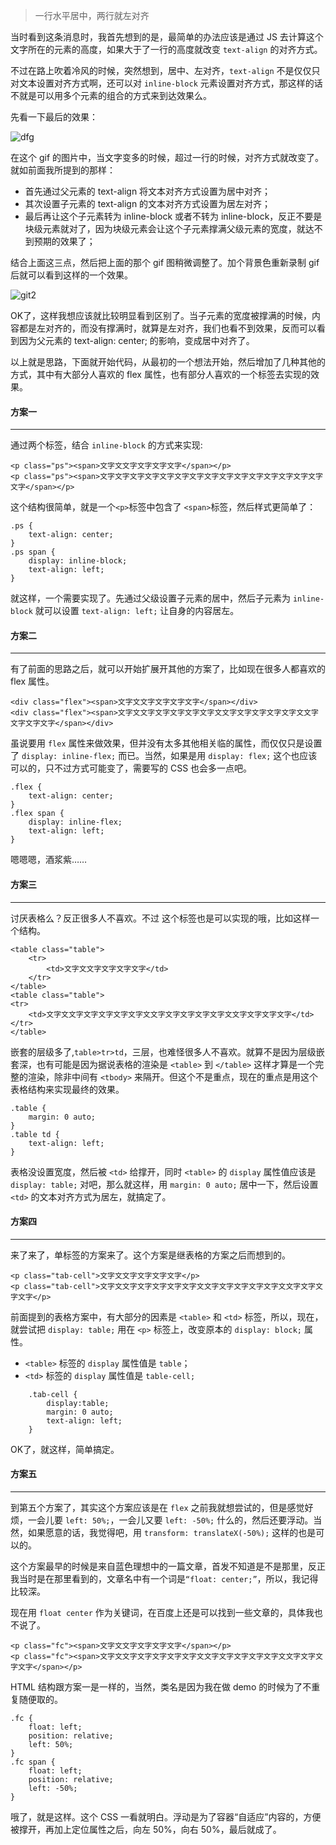 > 一行水平居中，两行就左对齐

当时看到这条消息时，我首先想到的是，最简单的办法应该是通过 JS 去计算这个文字所在的元素的高度，如果大于了一行的高度就改变 `text-align` 的对齐方式。

不过在路上吹着冷风的时候，突然想到，居中、左对齐，`text-align` 不是仅仅只对文本设置对齐方式啊，还可以对 `inline-block` 元素设置对齐方式，那这样的话不就是可以用多个元素的组合的方式来到达效果么。

先看一下最后的效果：

![dfg](http://mmbiz.qpic.cn/mmbiz_gif/7aMczKfM23KAH6lCIyP1pIl4JHiaJsOOgAIGib1cYRiaic3NhmSwVQV1CjjMZfcu6icsg00LHlaichrA9ibjHxmjGJfZw/0?wx_fmt=gif&tp=webp&wxfrom=5&wx_lazy=1)

在这个 gif 的图片中，当文字变多的时候，超过一行的时候，对齐方式就改变了。就如前面我所提到的那样：

* 首先通过父元素的 text-align 将文本对齐方式设置为居中对齐；
* 其次设置子元素的 text-align 的文本对齐方式设置为居左对齐；
* 最后再让这个子元素转为 inline-block 或者不转为 inline-block，反正不要是块级元素就对了，因为块级元素会让这个子元素撑满父级元素的宽度，就达不到预期的效果了；

结合上面这三点，然后把上面的那个 gif 图稍微调整了。加个背景色重新录制 gif 后就可以看到这样的一个效果。

![git2](http://mmbiz.qpic.cn/mmbiz_gif/7aMczKfM23KAH6lCIyP1pIl4JHiaJsOOgWk2CuicgA0Iz8nlsEFzBO2Zph1BlzbR0sEcxYMDDo2kj8l53Few0HcA/0?wx_fmt=gif&tp=webp&wxfrom=5&wx_lazy=1)

OK了，这样我想应该就比较明显看到区别了。当子元素的宽度被撑满的时候，内容都是左对齐的，而没有撑满时，就算是左对齐，我们也看不到效果，反而可以看到因为父元素的 text-align: center; 的影响，变成居中对齐了。

以上就是思路，下面就开始代码，从最初的一个想法开始，然后增加了几种其他的方式，其中有大部分人喜欢的 flex 属性，也有部分人喜欢的一个标签去实现的效果。

#### 方案一
***
通过两个标签，结合 `inline-block` 的方式来实现:
    
	<p class="ps"><span>文字文文字文字文字文字</span></p>
  	<p class="ps"><span>文字文字文字文字文字文字文字文字文字文字文字文字文字文字文字文字</span></p>

这个结构很简单，就是一个`<p>`标签中包含了 `<span>`标签，然后样式更简单了：

	.ps {
  		text-align: center;
	}
	.ps span {
  		display: inline-block;
  		text-align: left;
	}
就这样，一个需要实现了。先通过父级设置子元素的居中，然后子元素为 `inline-block` 就可以设置 `text-align: left;` 让自身的内容居左。

#### 方案二
***
有了前面的思路之后，就可以开始扩展开其他的方案了，比如现在很多人都喜欢的 flex 属性。

	<div class="flex"><span>文字文文字文字文字文字</span></div>
	<div class="flex"><span>文字文文字文字文字文字文字文文字文字文字文字文字文文字文字文字文字</span></div>
	
虽说要用 `flex` 属性来做效果，但并没有太多其他相关临的属性，而仅仅只是设置了 `display: inline-flex;` 而已。当然，如果是用 `display: flex;` 这个也应该可以的，只不过方式可能变了，需要写的 CSS 也会多一点吧。

	.flex {
  		text-align: center;
	}
	.flex span {
  		display: inline-flex;
  		text-align: left;
	}
嗯嗯嗯，酒浆紫……
#### 方案三
***
讨厌表格么？反正很多人不喜欢。不过 <table> 这个标签也是可以实现的哦，比如这样一个结构。

	<table class="table">
  		<tr>
    		<td>文字文文字文字文字文字</td>
  		</tr>
	</table>
	<table class="table">
  	<tr>
    	<td>文字文文字文字文字文字文字文文字文字文字文字文字文文字文字文字文字</td>
  	</tr>
	</table>
嵌套的层级多了,`table>tr>td`，三层，也难怪很多人不喜欢。就算不是因为层级嵌套深，也有可能是因为据说表格的渲染是 `<table>` 到 `</table>` 这样才算是一个完整的渲染，除非中间有 `<tbody>` 来隔开。但这个不是重点，现在的重点是用这个表格结构来实现最终的效果。

	.table {
  		margin: 0 auto;
	}
	.table td {
  		text-align: left;
	}

表格没设置宽度，然后被 `<td>` 给撑开，同时 `<table>` 的 `display` 属性值应该是 `display: table;` 对吧，那么就这样，用 `margin: 0 auto;` 居中一下，然后设置 `<td>` 的文本对齐方式为居左，就搞定了。

#### 方案四
---
来了来了，单标签的方案来了。这个方案是继表格的方案之后而想到的。
	
	<p class="tab-cell">文字文文字文字文字文字</p>
	<p class="tab-cell">文字文文字文字文字文字文字文文字文字文字文字文字文文字文字文字文字</p>
	
前面提到的表格方案中，有大部分的因素是 `<table>` 和 `<td>` 标签，所以，现在，就尝试把 `display: table;` 用在 `<p>` 标签上，改变原本的 `display: block;` 属性。

* `<table>` 标签的 `display` 属性值是 `table`；
*  `<td>` 标签的 `display` 属性值是 `table-cell;`

```	
	.tab-cell {
  		display:table;
  		margin: 0 auto;
  		text-align: left;
	}
```
OK了，就这样，简单搞定。

#### 方案五
---
到第五个方案了，其实这个方案应该是在 `flex` 之前我就想尝试的，但是感觉好烦，一会儿要 `left: 50%;`，一会儿又要 `left: -50%;` 什么的，然后还要浮动。当然，如果愿意的话，我觉得吧，用 `transform: translateX(-50%);` 这样的也是可以的。

这个方案最早的时候是来自蓝色理想中的一篇文章，首发不知道是不是那里，反正我当时是在那里看到的，文章名中有一个词是`“float: center;”`，所以，我记得比较深。

现在用 `float center` 作为关键词，在百度上还是可以找到一些文章的，具体我也不说了。

	<p class="fc"><span>文字文文字文字文字文字</span></p>
	<p class="fc"><span>文字文文字文字文字文字文字文文字文字文字文字文字文文字文字文字文字</span></p>
	
HTML 结构跟方案一是一样的，当然，类名是因为我在做 demo 的时候为了不重复随便取的。

	.fc {
  		float: left;
  		position: relative;
  		left: 50%;
	}
	.fc span {
  		float: left;
  		position: relative;
  		left: -50%;
	}
哦了，就是这样。这个 CSS 一看就明白。浮动是为了容器“自适应”内容的，方便被撑开，再加上定位属性之后，向左 50%，向右 50%，最后就成了。